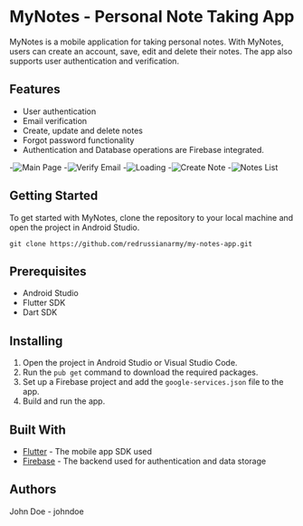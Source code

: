 # MyNotes - Personal Note Taking App

MyNotes is a mobile application for taking personal notes. With MyNotes, users can create an account, save, edit and delete their notes. The app also supports user authentication and verification.

## Features
- User authentication
- Email verification
- Create, update and delete notes
- Forgot password functionality
- Authentication and Database operations are Firebase integrated.

-![Main Page](assets/readme/main_page.png)
-![Verify Email](assets/readme/verify_email.png)
-![Loading](assets/readme/loading.png)
-![Create Note](assets/readme/create_note.png)
-![Notes List](assets/readme/notes_list.png)

## Getting Started
To get started with MyNotes, clone the repository to your local machine and open the project in Android Studio.

```git clone https://github.com/redrussianarmy/my-notes-app.git```

## Prerequisites
- Android Studio
- Flutter SDK
- Dart SDK

## Installing
1. Open the project in Android Studio or Visual Studio Code.
2. Run the `pub get` command to download the required packages.
3. Set up a Firebase project and add the `google-services.json` file to the app.
4. Build and run the app.

## Built With
- [Flutter](https://flutter.dev) - The mobile app SDK used
- [Firebase](https://firebase.google.com) - The backend used for authentication and data storage

## Authors
John Doe - johndoe
